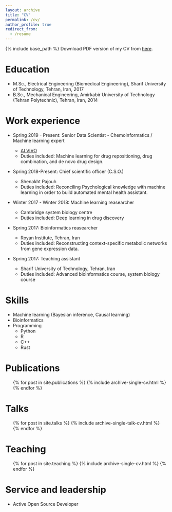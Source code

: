 ```yaml
---
layout: archive
title: "CV"
permalink: /cv/
author_profile: true
redirect_from:
  - /resume
---
```


{% include base_path %}
Download PDF version of my CV from [here](https://hfooladi.github.io//files/CV_Hosein_Fooladi.pdf).

Education
======
* M.Sc., Electrical Engineering (Biomedical Engineering), Sharif University of Technology, Tehran, Iran, 2017
* B.Sc., Mechanical Engineering, Amirkabir University of Technology (Tehran Polytechnic), Tehran, Iran, 2014

Work experience
======
* Spring 2019 - Present: Senior Data Scientist - Chemoinformatics / Machine learning expert
  * [AI VIVO](http://www.aivivo.co/)
  * Duties included: Machine learning for drug repositioning, drug combination, and de novo drug design.
  
* Spring 2018-Present: Chief scientific officer (C.S.O.)
  * Shenakht Pajouh
  * Duties included: Reconciling Psychological knowledge with machine learning in order to build automated mental health assistant.
  
* Winter 2017 - Winter 2018: Machine learning reasearcher
  * Cambridge system biology centre
  * Duties included: Deep learning in drug discovery
  
* Spring 2017: Bioinformatics reasearcher
  * Royan Institute, Tehran, Iran
  * Duties included: Reconstructing context-specific metabolic networks from gene expression data.
  
* Spring 2017: Teaching assistant
  * Sharif University of Technology, Tehran, Iran
  * Duties included: Advanced bioinformatics course, system biology course
  
Skills
======
* Machine learning (Bayesian inference, Causal learning)
* Bioinformatics
* Programming
  * Python 
  * R
  * C++
  * Rust


Publications
======
  <ul>{% for post in site.publications %}
    {% include archive-single-cv.html %}
  {% endfor %}</ul>
  
Talks
======
  <ul>{% for post in site.talks %}
    {% include archive-single-talk-cv.html %}
  {% endfor %}</ul>
  
Teaching
======
  <ul>{% for post in site.teaching %}
    {% include archive-single-cv.html %}
  {% endfor %}</ul>
  
Service and leadership
======
* Active Open Source Developer

